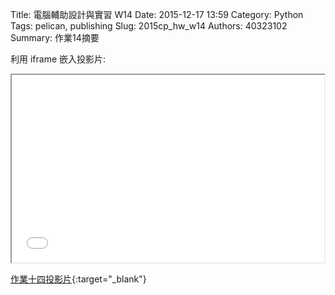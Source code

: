 Title: 電腦輔助設計與實習  W14
Date: 2015-12-17 13:59
Category: Python
Tags: pelican, publishing
Slug: 2015cp_hw_w14
Authors: 40323102
Summary: 作業14摘要

利用 iframe 嵌入投影片:

<iframe src="40323102_cp_w14_p.html" width="500" height="300"></iframe>

[作業十四投影片](40323102_cp_w14_p.html){:target="_blank"}

